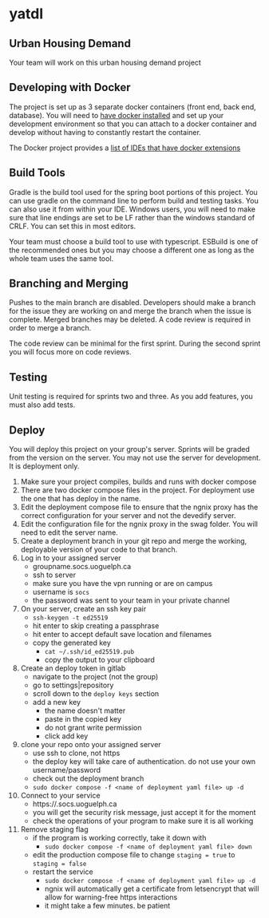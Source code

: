 # yatdl



## Urban Housing Demand

Your team will work on this urban housing demand project

## Developing with Docker

The project is set up as 3 separate docker containers (front end, back end, database).  You will need to [have docker installed](https://www.docker.com/products/docker-desktop/) and set up your development environment so that you can attach to a docker container and develop without having to constantly restart the container.

The Docker project provides a [list of IDEs that have docker extensions](https://www.docker.com/products/ide/)

## Build Tools

Gradle is the build tool used for the spring boot portions of this project.  You can use gradle on the command line to perform build and testing tasks.  You can also use it from within your IDE.    Windows users, you will need to make sure that line endings are set to be LF rather than the windows standard of CRLF.   You can set this in most editors.

Your team must choose a build tool to use with typescript.   ESBuild is one of the recommended ones but you may choose a different one as long as the whole team uses the same tool.


## Branching and Merging

  Pushes to the main branch are disabled.  Developers should make a branch for the issue they are working on and merge the branch when the issue is complete.  Merged branches may be deleted.  A code review is required in order to merge a branch.

  The code review can be minimal for the first sprint.  During the second sprint you will focus more on code reviews.


## Testing

Unit testing is required for sprints two and three.  As you add features, you must also add tests.



##  Deploy

You will deploy this project on your group's server.   Sprints will be graded from the version on the server.  You may not use the server for development.  It is deployment only.   


1. Make sure your project compiles, builds and runs with docker compose
1. There are two docker compose files in the project. For deployment use the one that has deploy in the name.
1. Edit the deployment compose file to ensure that the ngnix proxy has the correct configuration for your server and not the devedify server.
1. Edit the configuration file for the ngnix proxy in the swag folder.  You will need to edit the server name.
1. Create a deployment branch in your git repo and merge the working, deployable version of your code to that branch.
1. Log in to your assigned server
    - groupname.socs.uoguelph.ca
    - ssh to server
    - make sure you have the vpn running or are on campus
    - username is `socs`
    - the password was sent to your team in your private channel
1. On your server, create an ssh key pair
    - `ssh-keygen -t ed25519`
    - hit enter to skip creating a passphrase
    - hit enter to accept default save location and filenames
    - copy the generated key
        - `cat ~/.ssh/id_ed25519.pub`
        - copy the output to your clipboard
1. Create an deploy token in gitlab
    - navigate to the project (not the group)
    - go to settings|repository
    - scroll down to the `deploy keys` section
    - add a new key
        - the name doesn't matter
        - paste in the copied key
        - do not grant write permission
        - click add key    
1. clone your repo onto your assigned server
    - use ssh to clone, not https
    - the deploy key will take care of authentication. do not use your own username/password
    - check out the deployment branch
    - `sudo docker compose -f <name of deployment yaml file> up -d`
1. Connect to your service
    - https://<yourgroupname>.socs.uoguelph.ca
    - you will get the security risk message, just accept it for the moment
    - check the operations of your program to make sure it is all working
1. Remove staging flag
    - if the program is working correctly, take it down with
        - `sudo docker compose -f <name of deployment yaml file> down`
    - edit the production compose file to change `staging = true` to `staging = false`
    - restart the service
        - `sudo docker compose -f <name of deployment yaml file> up -d`
        - ngnix will automatically get a certificate from letsencrypt that will allow for warning-free https interactions
        - it might take a few minutes.  be patient



